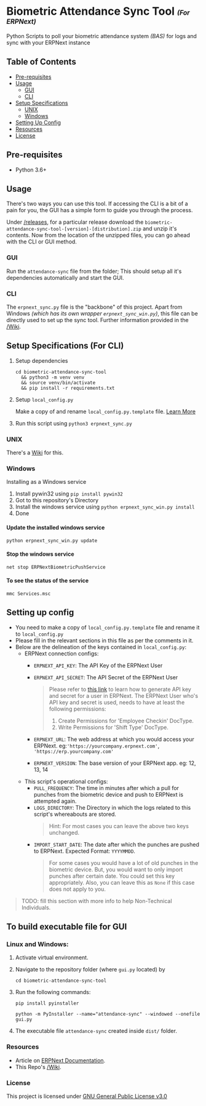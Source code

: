 # Biometric Attendance Sync Tool <span style="font-size: 0.6em; font-style: italic">(For ERPNext)</span>

Python Scripts to poll your biometric attendance system _(BAS)_ for logs and sync with your ERPNext instance


## Table of Contents
 - [Pre-requisites](#pre-requisites)
 - [Usage](#usage)
    - [GUI](#gui)
    - [CLI](#cli)
 - [Setup Specifications](#setup-specifications-(for-cli))
    - [UNIX](#unix)
    - [Windows](#windows)
  - [Setting Up Config](#setting-up-config)
  - [Resources](#resources)
  - [License](#license)


## Pre-requisites
* Python 3.6+


## Usage
There's two ways you can use this tool. If accessing the CLI is a bit of a pain for you, the GUI has a simple form to guide you through the process.

Under [/releases](https://github.com/frappe/biometric-attendance-sync-tool/releases), for a particular release download the `biometric-attendance-sync-tool-[version]-[distribution].zip` and unzip it's contents. Now from the location of the unzipped files, you can go ahead with the CLI or GUI method.

### GUI
Run the `attendance-sync` file from the folder; This should setup all it's dependencies automatically and start the GUI.

### CLI
The `erpnext_sync.py` file is the "backbone" of this project. Apart from Windows _(which has its own wrapper `erpnext_sync_win.py`)_, this file can be directly used to set up the sync tool. Further information provided in the [/Wiki](https://github.com/frappe/biometric-attendance-sync-tool/wiki).


## Setup Specifications (For CLI)

1. Setup dependencies
    ```
    cd biometric-attendance-sync-tool
      && python3 -m venv venv
      && source venv/bin/activate
      && pip install -r requirements.txt
    ```
2. Setup `local_config.py`

   Make a copy of and rename `local_config.py.template` file. [Learn More](#setting-up-config)

3. Run this script using `python3 erpnext_sync.py`

### UNIX

There's a [Wiki](https://github.com/frappe/biometric-attendance-sync-tool/wiki/Running-this-script-in-production) for this.

### Windows

Installing as a Windows service

1. Install pywin32 using `pip install pywin32`
2. Got to this repository's Directory
3. Install the windows service using `python erpnext_sync_win.py install`
4. Done

#### Update the installed windows service
    python erpnext_sync_win.py update

#### Stop the windows service
    net stop ERPNextBiometricPushService

#### To see the status of the service
    mmc Services.msc


## Setting up config
- You need to make a copy of `local_config.py.template` file and rename it to `local_config.py`
- Please fill in the relevant sections in this file as per the comments in it.
- Below are the delineation of the keys contained in `local_config.py`:
  - ERPNext connection configs:
    - `ERPNEXT_API_KEY`: The API Key of the ERPNext User
    - `ERPNEXT_API_SECRET`: The API Secret of the ERPNext User

      > Please refer to [this link](https://frappe.io/docs/user/en/guides/integration/how_to_set_up_token_based_auth#generate-a-token) to learn how to generate API key and secret for a user in ERPNext.
      > The ERPNext User who's API key and secret is used, needs to have at least the following permissions:
      > 1. Create Permissions for 'Employee Checkin' DocType.
      > 2. Write Permissions for 'Shift Type' DocType.

    - `ERPNEXT_URL`: The web address at which you would access your ERPNext. eg:`'https://yourcompany.erpnext.com'`, `'https://erp.yourcompany.com'`
    - `ERPNEXT_VERSION`: The base version of your ERPNext app. eg: 12, 13, 14
  - This script's operational configs:
    - `PULL_FREQUENCY`: The time in minutes after which a pull for punches from the biometric device and push to ERPNext is attempted again.
    - `LOGS_DIRECTORY`: The Directory in which the logs related to this script's whereabouts are stored.
      > Hint: For most cases you can leave the above two keys unchanged.
    - `IMPORT_START_DATE`: The date after which the punches are pushed to ERPNext. Expected Format: `YYYYMMDD`.
      > For some cases you would have a lot of old punches in the biometric device. But, you would want to only import punches after certain date. You could set this key appropriately. Also, you can leave this as `None` if this case does not apply to you.

> TODO: fill this section with more info to help Non-Technical Individuals.

## To build executable file for GUI
### Linux and Windows:
1. Activate virtual environment.
1. Navigate to the repository folder (where `gui.py` located) by
    ```
    cd biometric-attendance-sync-tool
    ```
1. Run the following commands:
    ```
    pip install pyinstaller
    ```

    ```
    python -m PyInstaller --name="attendance-sync" --windowed --onefile gui.py
    ```
1. The executable file `attendance-sync` created inside `dist/` folder.

### Resources

* Article on [ERPNext Documentation](https://docs.erpnext.com/docs/user/manual/en/setting-up/articles/integrating-erpnext-with-biometric-attendance-devices).
* This Repo's [/Wiki](https://github.com/frappe/biometric-attendance-sync-tool/wiki).

### License

This project is licensed under [GNU General Public License v3.0](LICENSE)